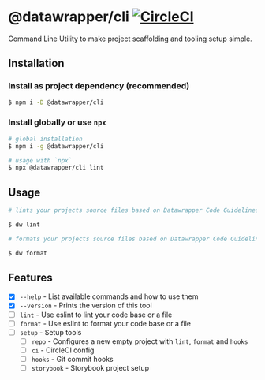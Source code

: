 # @datawrapper/cli [![CircleCI](https://circleci.com/gh/datawrapper/cli.svg?style=svg&circle-token=87e50e1f79908137e5b8dfe612cb779650cea400)](https://circleci.com/gh/datawrapper/cli)

Command Line Utility to make project scaffolding and tooling setup simple.

## Installation

### Install as project dependency (recommended)

```sh
$ npm i -D @datawrapper/cli
```

### Install globally or use `npx`

```sh
# global installation
$ npm i -g @datawrapper/cli

# usage with `npx`
$ npx @datawrapper/cli lint
```

## Usage

```sh
# lints your projects source files based on Datawrapper Code Guidelines

$ dw lint 

# formats your projects source files based on Datawrapper Code Guidelines

$ dw format 
```

## Features

* [x] `--help` - List available commands and how to use them
* [x] `--version` - Prints the version of this tool
* [ ] `lint` - Use eslint to lint your code base or a file
* [ ] `format` - Use eslint to format your code base or a file
* [ ] `setup` - Setup tools
  * [ ] `repo` - Configures a new empty project with `lint`, `format` and `hooks`
  * [ ] `ci` - CircleCI config
  * [ ] `hooks` - Git commit hooks
  * [ ] `storybook` - Storybook project setup
